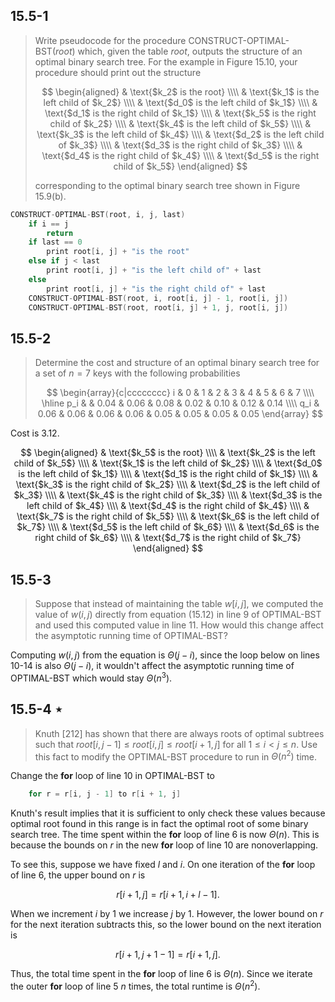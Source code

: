 ## 15.5-1

> Write pseudocode for the procedure $\text{CONSTRUCT-OPTIMAL-BST}(root)$ which, given the table $root$, outputs the structure of an optimal binary search tree. For the example in Figure 15.10, your procedure should print out the structure
>
> $$
> \begin{aligned}
> & \text{$k_2$ is the root} \\\\
> & \text{$k_1$ is the left  child of $k_2$} \\\\
> & \text{$d_0$ is the left  child of $k_1$} \\\\
> & \text{$d_1$ is the right child of $k_1$} \\\\
> & \text{$k_5$ is the right child of $k_2$} \\\\
> & \text{$k_4$ is the left  child of $k_5$} \\\\
> & \text{$k_3$ is the left  child of $k_4$} \\\\
> & \text{$d_2$ is the left  child of $k_3$} \\\\
> & \text{$d_3$ is the right child of $k_3$} \\\\
> & \text{$d_4$ is the right child of $k_4$} \\\\
> & \text{$d_5$ is the right child of $k_5$}
> \end{aligned}
> $$
>
> corresponding to the optimal binary search tree shown in Figure 15.9(b).

```cpp
CONSTRUCT-OPTIMAL-BST(root, i, j, last)
    if i == j
        return
    if last == 0
        print root[i, j] + "is the root"
    else if j < last
        print root[i, j] + "is the left child of" + last
    else
        print root[i, j] + "is the right child of" + last
    CONSTRUCT-OPTIMAL-BST(root, i, root[i, j] - 1, root[i, j])
    CONSTRUCT-OPTIMAL-BST(root, root[i, j] + 1, j, root[i, j])
```

## 15.5-2

> Determine the cost and structure of an optimal binary search tree for a set of $n = 7$ keys with the following probabilities
>
> $$
> \begin{array}{c|cccccccc}
> i   & 0    & 1    & 2    & 3    & 4    & 5    & 6    & 7 \\\\
> \hline
> p_i &      & 0.04 & 0.06 & 0.08 & 0.02 & 0.10 & 0.12 & 0.14 \\\\
> q_i & 0.06 & 0.06 & 0.06 & 0.06 & 0.05 & 0.05 & 0.05 & 0.05
> \end{array}
> $$

Cost is $3.12$.

$$
\begin{aligned}
& \text{$k_5$ is the root} \\\\
& \text{$k_2$ is the left  child of $k_5$} \\\\
& \text{$k_1$ is the left  child of $k_2$} \\\\
& \text{$d_0$ is the left  child of $k_1$} \\\\
& \text{$d_1$ is the right child of $k_1$} \\\\
& \text{$k_3$ is the right child of $k_2$} \\\\
& \text{$d_2$ is the left  child of $k_3$} \\\\
& \text{$k_4$ is the right child of $k_3$} \\\\
& \text{$d_3$ is the left  child of $k_4$} \\\\
& \text{$d_4$ is the right child of $k_4$} \\\\
& \text{$k_7$ is the right child of $k_5$} \\\\
& \text{$k_6$ is the left  child of $k_7$} \\\\
& \text{$d_5$ is the left  child of $k_6$} \\\\
& \text{$d_6$ is the right child of $k_6$} \\\\
& \text{$d_7$ is the right child of $k_7$}
\end{aligned}
$$

## 15.5-3

> Suppose that instead of maintaining the table $w[i, j]$, we computed the value of $w(i, j)$ directly from equation $\text{(15.12)}$ in line 9 of $\text{OPTIMAL-BST}$ and used this computed value in line 11. How would this change affect the asymptotic running time of $\text{OPTIMAL-BST}$?

Computing $w(i, j)$ from the equation is $\Theta(j-i)$, since the loop below on lines 10-14 is also $\Theta(j-i)$, it wouldn't affect the asymptotic running time of $\text{OPTIMAL-BST}$ which would stay $\Theta(n^3)$.

## 15.5-4 $\star$

> Knuth [212] has shown that there are always roots of optimal subtrees such that $root[i, j - 1] \le root[i, j] \le root[i + 1, j]$ for all $1 \le i < j \le n$. Use this fact to modify the $\text{OPTIMAL-BST}$ procedure to run in $\Theta(n^2)$ time.

Change the **for** loop of line 10 in $\text{OPTIMAL-BST}$ to

```cpp
    for r = r[i, j - 1] to r[i + 1, j]
```

Knuth's result implies that it is sufficient to only check these values because optimal root found in this range is in fact the optimal root of some binary search tree. The time spent within the **for** loop of line 6 is now $\Theta(n)$. This is because the bounds on $r$ in the new **for** loop of line 10 are nonoverlapping.

To see this, suppose we have fixed $l$ and $i$. On one iteration of the **for** loop of line 6, the upper bound on $r$ is

$$r[i + 1, j] = r[i + 1, i + l - 1].$$

When we increment $i$ by $1$ we increase $j$ by $1$. However, the lower bound on $r$ for the next iteration subtracts this, so the lower bound on the next iteration is

$$r[i + 1, j + 1 - 1] = r[i + 1, j].$$

Thus, the total time spent in the **for** loop of line 6 is $\Theta(n)$. Since we iterate the outer **for** loop of line 5 $n$ times, the total runtime is $\Theta(n^2)$.
